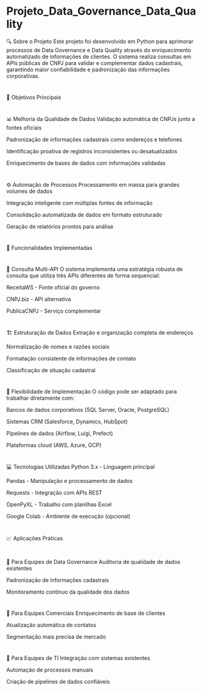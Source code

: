 # **Projeto_Data_Governance_Data_Quality**

🔍 Sobre o Projeto
Este projeto foi desenvolvido em Python para aprimorar processos de Data Governance e Data Quality através do enriquecimento automatizado de informações de clientes. O sistema realiza consultas em APIs públicas de CNPJ para validar e complementar dados cadastrais, garantindo maior confiabilidade e padronização das informações corporativas.
#
#
🎯 Objetivos Principais
#
#
📊 Melhoria da Qualidade de Dados
Validação automática de CNPJs junto a fontes oficiais

Padronização de informações cadastrais como endereços e telefones

Identificação proativa de registros inconsistentes ou desatualizados

Enriquecimento de bases de dados com informações validadas
#
#
⚙️ Automação de Processos
Processamento em massa para grandes volumes de dados

Integração inteligente com múltiplas fontes de informação

Consolidação automatizada de dados em formato estruturado

Geração de relatórios prontos para análise
#
#
🚀 Funcionalidades Implementadas
#
#
🔄 Consulta Multi-API
O sistema implementa uma estratégia robusta de consulta que utiliza três APIs diferentes de forma sequencial:

ReceitaWS - Fonte oficial do governo

CNPJ.biz - API alternativa

PublicaCNPJ - Serviço complementar
#
#
🏗️ Estruturação de Dados
Extração e organização completa de endereços

Normalização de nomes e razões sociais

Formatação consistente de informações de contato

Classificação de situação cadastral
#
#
🔌 Flexibilidade de Implementação
O código pode ser adaptado para trabalhar diretamente com:

Bancos de dados corporativos (SQL Server, Oracle, PostgreSQL)

Sistemas CRM (Salesforce, Dynamics, HubSpot)

Pipelines de dados (Airflow, Luigi, Prefect)

Plataformas cloud (AWS, Azure, GCP)
#
#
💻 Tecnologias Utilizadas
Python 3.x - Linguagem principal

Pandas - Manipulação e processamento de dados

Requests - Integração com APIs REST

OpenPyXL - Trabalho com planilhas Excel

Google Colab - Ambiente de execução (opcional)
#
#
📈 Aplicações Práticas
#
#
🏢 Para Equipes de Data Governance
Auditoria de qualidade de dados existentes

Padronização de informações cadastrais

Monitoramento contínuo da qualidade dos dados
#
#
💼 Para Equipes Comerciais
Enriquecimento de base de clientes

Atualização automática de contatos

Segmentação mais precisa de mercado
#
#
🔧 Para Equipes de TI
Integração com sistemas existentes

Automação de processos manuais

Criação de pipelines de dados confiáveis
